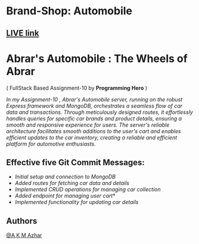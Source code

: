 # Brand-Shop: **Automobile** 


## [LIVE link]()





# Abrar's Automobile : The Wheels of Abrar
( FullStack Based Assignment-10 by **Programming Hero** )



*In my Assignment-10 , Abrar's Automobile server, running on the robust Express framework and MongoDB, orchestrates a seamless flow of car data and transactions. Through meticulously designed routes, it effortlessly handles queries for specific car brands and product details, ensuring a smooth and responsive experience for users. The server's reliable architecture facilitates smooth additions to the user's cart and enables efficient updates to the car inventory, creating a reliable and efficient platform for automotive enthusiasts.*


 **Effective five Git Commit Messages:**
-

- *Initial setup and connection to MongoDB*
- *Added routes for fetching car data and details*
- *Implemented CRUD operations for managing car collection*
- *Added endpoint for managing user cart**
- *Implemented functionality for updating car details*







## Authors

[@A  K M Azhar](https://www.linkedin.com/in/a-k-m-azarul-islam-3a9499167/)

